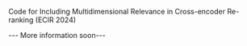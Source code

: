 Code for Including Multidimensional Relevance in Cross-encoder Re-ranking (ECIR 2024)

--- More information soon---
